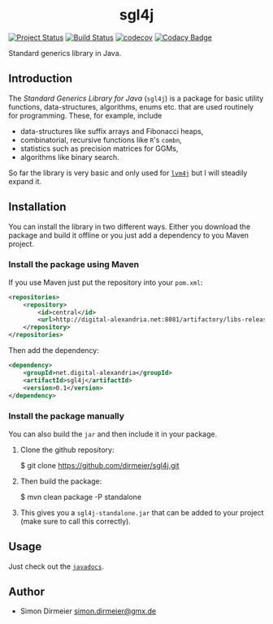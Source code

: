 <h1 align="center"> sgl4j </h1>

[![Project Status](http://www.repostatus.org/badges/latest/suspended.svg)](http://www.repostatus.org/#suspended)
[![Build Status](https://travis-ci.org/dirmeier/sgl4j.svg?branch=master)](https://travis-ci.org/dirmeier/sgl4j.svg?branch=master)
[![codecov](https://codecov.io/gh/dirmeier/sgl4j/branch/master/graph/badge.svg)](https://codecov.io/gh/dirmeier/sgl4j)
[![Codacy Badge](https://api.codacy.com/project/badge/Grade/28c9723c26b04237b94895f035dc5b32)](https://www.codacy.com/app/simon-dirmeier/sgl4j?utm_source=github.com&amp;utm_medium=referral&amp;utm_content=dirmeier/sgl4j&amp;utm_campaign=Badge_Grade)

Standard generics library in Java.

## Introduction

The *Standard Generics Library for Java* (``sgl4j``) is a package for basic utility functions, data-structures, algorithms, enums etc. that are used routinely for programming. These, for example, include

* data-structures like suffix arrays and Fibonacci heaps,
* combinatorial, recursive functions like ``R``'s ``combn``,
* statistics such as precision matrices for GGMs, 
* algorithms like binary search.

So far the library is very basic and only used for [```lvm4j```](https://github.com/dirmeier/lvm4j) but I will steadily expand it.

## Installation
 
You can install the library in two different ways. Either you download the package and build it offline or you just add a dependency to you Maven project.

### Install the package using Maven

If you use Maven just put the repository into your ```pom.xml```:
```xml
<repositories>
    <repository>
        <id>central</id>
        <url>http://digital-alexandria.net:8081/artifactory/libs-release</url>
    </repository>
</repositories>
```

Then add the dependency:
```xml
<dependency>
    <groupId>net.digital-alexandria</groupId>
    <artifactId>sgl4j</artifactId>
    <version>0.1</version>
</dependency>
```

### Install the package manually

You can also build the <code>jar</code> and then include it in your package.

1) Clone the github repository:

    $ git clone https://github.com/dirmeier/sgl4j.git

2) Then build the package:
 
    $ mvn clean package -P standalone

3) This gives you a <code>sgl4j-standalone.jar</code> that can be added to your project (make sure to call this correctly).

## Usage

Just check out the [```javadocs```](https://dirmeier.github.io/sgl4j/).
 
## Author

* Simon Dirmeier <a href="mailto:simon.dirmeier@gmx.de">simon.dirmeier@gmx.de</a>
